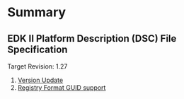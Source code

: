 # Summary

## EDK II Platform Description (DSC) File Specification

Target Revision: 1.27

1. [Version Update](1.27/DscVersionUpdate.md)
2. [Registry Format GUID support](1.27/RegFormatGuids.md)

